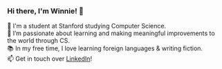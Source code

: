 ### Hi there, I'm Winnie! 👋

🔭 I'm a student at Stanford studying Computer Science. <br/>
🌱 I’m passionate about learning and making meaningful improvements to the world through CS. <br/>
📚 In my free time, I love learning foreign languages & writing fiction. <br/>
📫 Get in touch over [LinkedIn](https://www.linkedin.com/in/winniecc/)!

